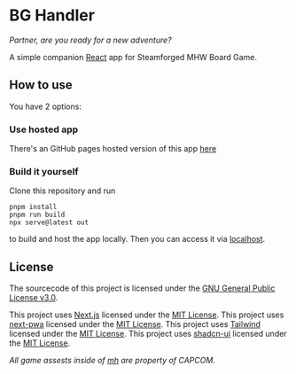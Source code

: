 # BG Handler
*Partner, are you ready for a new adventure?*


A simple companion [React](https://github.com/facebook/react/releases) app for Steamforged MHW Board Game.

## How to use
You have 2 options:
### Use hosted app
There's an GitHub pages hosted version of this app [here](https://redbo0n.github.io/bg_handler/)

### Build it yourself
Clone this repository and run 
```
pnpm install
pnpm run build
npx serve@latest out
```
to build and host the app locally. Then you can access it via [localhost](http://localhost:3000/bg_handler).

## License
The sourcecode of this project is licensed under the [GNU General Public License v3.0](https://github.com/reDBo0n/bg_handler/blob/main/LICENSE).

This project uses [Next.js](https://github.com/vercel/next.js) licensed under the [MIT License](https://github.com/vercel/next.js/blob/canary/license.md).
This project uses [next-pwa](https://github.com/shadowwalker/next-pwa) licensed under the [MIT License](https://github.com/shadowwalker/next-pwa/blob/master/LICENSE).
This project uses [Tailwind](https://github.com/tailwindlabs/tailwindcss) licensed under the [MIT License](https://github.com/tailwindlabs/tailwindcss/blob/main/LICENSE).
This project uses [shadcn-ui](https://github.com/shadcn-ui/ui) licensed under the [MIT License](https://github.com/shadcn-ui/ui/blob/main/LICENSE.md).

*All game assests inside of [mh](https://github.com/reDBo0n/bg_handler/tree/main/public/mh) are property of CAPCOM.*